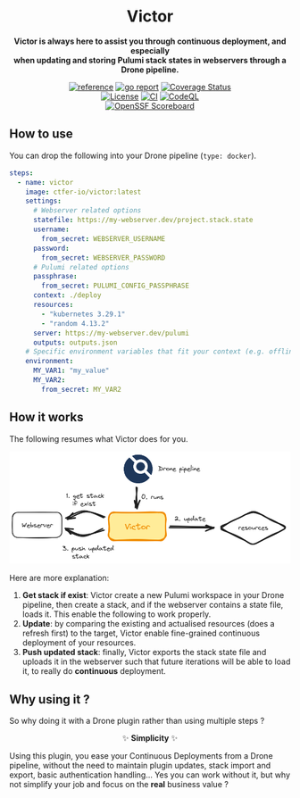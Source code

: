<div align="center">
    <h1>Victor</h1>
    <p><b>Victor is always here to assist you through continuous deployment, and especially<br>when updating and storing Pulumi stack states in webservers through a Drone pipeline.</b><p>
    <a href="https://pkg.go.dev/github.com/ctfer-io/victor"><img src="https://shields.io/badge/-reference-blue?logo=go&style=for-the-badge" alt="reference"></a>
	<a href="https://goreportcard.com/report/github.com/ctfer-io/victor"><img src="https://goreportcard.com/badge/github.com/ctfer-io/victor?style=for-the-badge" alt="go report"></a>
	<a href="https://coveralls.io/github/ctfer-io/victor?branch=main"><img src="https://img.shields.io/coverallsCoverage/github/ctfer-io/victor?style=for-the-badge" alt="Coverage Status"></a>
	<br>
	<a href=""><img src="https://img.shields.io/github/license/ctfer-io/victor?style=for-the-badge" alt="License"></a>
	<a href="https://github.com/ctfer-io/victor/actions?query=workflow%3Aci+"><img src="https://img.shields.io/github/actions/workflow/status/ctfer-io/victor/ci.yaml?style=for-the-badge&label=CI" alt="CI"></a>
	<a href="https://github.com/ctfer-io/victor/actions/workflows/codeql-analysis.yaml"><img src="https://img.shields.io/github/actions/workflow/status/ctfer-io/victor/codeql-analysis.yaml?style=for-the-badge&label=CodeQL" alt="CodeQL"></a>
    <br>
    <a href="https://securityscorecards.dev/viewer/?uri=github.com/ctfer-io/victor"><img src="https://img.shields.io/ossf-scorecard/github.com/ctfer-io/victor?label=openssf%20scorecard&style=for-the-badge" alt="OpenSSF Scoreboard"></a>
</div>

## How to use

You can drop the following into your Drone pipeline (`type: docker`).

```yaml
steps:
  - name: victor
    image: ctfer-io/victor:latest
    settings:
      # Webserver related options
      statefile: https://my-webserver.dev/project.stack.state
      username:
        from_secret: WEBSERVER_USERNAME
      password:
        from_secret: WEBSERVER_PASSWORD
      # Pulumi related options
      passphrase:
        from_secret: PULUMI_CONFIG_PASSPHRASE
      context: ./deploy
      resources:
        - "kubernetes 3.29.1"
        - "random 4.13.2"
      server: https://my-webserver.dev/pulumi
      outputs: outputs.json
    # Specific environment variables that fit your context (e.g. offline)
    environment:
      MY_VAR1: "my_value"
      MY_VAR2:
        from_secret: MY_VAR2
```

## How it works

The following resumes what Victor does for you.

<div align="center">
  <img src="res/how-it-works.png" alt="How it works in a Drone pipeline">
</div>

Here are more explanation:
 1. **Get stack if exist**: Victor create a new Pulumi workspace in your Drone pipeline, then create a stack, and if the webserver contains a state file, loads it. This enable the following to work properly.
 2. **Update**: by comparing the existing and actualised resources (does a refresh first) to the target, Victor enable fine-grained continuous deployment of your resources.
 3. **Push updated stack**: finally, Victor exports the stack state file and uploads it in the webserver such that future iterations will be able to load it, to really do **continuous** deployment.

## Why using it ?

So why doing it with a Drone plugin rather than using multiple steps ?

<p align="center">✨ <b>Simplicity</b> ✨</p>

Using this plugin, you ease your Continuous Deployments from a Drone pipeline, without the need to maintain plugin updates, stack import and export, basic authentication handling...
Yes you can work without it, but why not simplify your job and focus on the **real** business value ?
